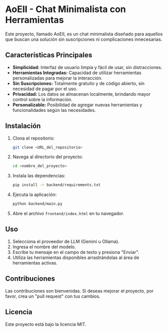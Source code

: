 # AoEII - Chat Minimalista con Herramientas

Este proyecto, llamado AoEII, es un chat minimalista diseñado para aquellos que buscan una solución sin suscripciones ni complicaciones innecesarias. 

## Características Principales

-   **Simplicidad:** Interfaz de usuario limpia y fácil de usar, sin distracciones.
-   **Herramientas Integradas:** Capacidad de utilizar herramientas personalizadas para mejorar la interacción.
-   **Sin Suscripciones:** Totalmente gratuito y de código abierto, sin necesidad de pagar por el uso.
-   **Privacidad:** Los datos se almacenan localmente, brindando mayor control sobre la información.
-   **Personalizable:** Posibilidad de agregar nuevas herramientas y funcionalidades según las necesidades.

## Instalación

1.  Clona el repositorio:
    ```bash
    git clone <URL_del_repositorio>
    ```
2.  Navega al directorio del proyecto:
    ```bash
    cd <nombre_del_proyecto>
    ```
3.  Instala las dependencias:
    ```bash
    pip install -r backend/requirements.txt
    ```
4.  Ejecuta la aplicación:
    ```bash
    python backend/main.py
    ```
5.  Abre el archivo `frontend/index.html` en tu navegador.

## Uso

1.  Selecciona el proveedor de LLM (Gemini u Ollama).
2.  Ingresa el nombre del modelo.
3.  Escribe tu mensaje en el campo de texto y presiona "Enviar".
4.  Utiliza las herramientas disponibles arrastrándolas al área de herramientas activas.

## Contribuciones

Las contribuciones son bienvenidas. Si deseas mejorar el proyecto, por favor, crea un "pull request" con tus cambios.

## Licencia

Este proyecto está bajo la licencia MIT.

